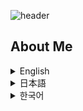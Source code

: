 ![header](https://capsule-render.vercel.app/api?type=venom&height=300&color=gradient&text=Hello,%20I’m%20WONCHEOL&stroke=２１３２１００&fontColor=fffffff)

## About Me

<details>
  <summary>English</summary>
  <h2>I'm Woncheol, a developer with a lot of ideas and who everyone wants to get to know</h2>
  <p>A passionate new developer eager to make an impact.</p>
  <img src="./img/woncheol.jpg" alt="Profile Picture" width="200">
 
# PROJECT

# MATJUDA(School restaurant menu information service) <a href="http://ec2-13-209-8-57.ap-northeast-2.compute.amazonaws.com/">Go To APP</a>



https://github.com/code-woncheol/code-woncheol/assets/133950720/72ba9988-8c4a-4e77-95e4-aa16ce3ac495



## Overview and Role

### Overview
The purpose of this project is to provide students with real-time status of menu availability at restaurants in the school. Currently, it is inconvenient to know whether the menu is sold out only when you arrive at the restaurant in person. We would like to solve this problem and further create a community where students can share their opinions about the restaurant's menu.

### My role
- Providing project suggestions and ideas
- User and administrator process and DB design- UX/UI design
- FE (Manage, maintain and build components using React)
- Manage and maintain the entire project
- Arduino programming and production
 <p>If you would like to know more about my project, please visit <a href="https://github.com/MATJUDA/MATJUDA">GitHub</a>.</p>
 
  <h3>Tech Stack</h3>
  <h4>Front-end Skills</h4>
  <ul>
  <li><img src="./img/html5.png" width="15"> HTML5</li>
  <li><img src="./img/css3.png" width="15"> CSS3</li>
  <li><img src="./img/js.png" width="15"> JavaScript</li>
  <li><img src="./img/reactjs.png" width="15"> React</li>
</ul>
  <h4>Back-end Skills</h4>
  <ul>
    <li>MySQL</li>
  </ul>
  <h4>Using Tools</h4>
  <ul>
    <li>Git</li>
    <li>GitHub</li>
    <li>VS Code</li>
  </ul>

  ### Activities other than development relations

  ## Yeonpick
  <p>Leading participation in the entire process, including video content planning, filming, appearing, editing, and distribution
Leading Idea Meetings 
<a href="https://www.instagram.com/reel/CrAwFb5BjqL/?utm_source=ig_web_copy_link&igsh=MzRlODBiNWFlZA==">Related video</a></p>
</details>

<details>
  <summary>日本語</summary>
  <h2>チャレンジャー、ウォンチョルです</h2>
  <img src="./img/woncheol.jpg" alt="プロフィール写真" width="200">
 
# プロジェクト

# MATJUDA(校内食堂メニュー情報提供サービス) <a href="http://ec2-13-209-8-57.ap-northeast-2.compute.amazonaws.com/">アクセス</a>



https://github.com/code-woncheol/code-woncheol/assets/133950720/c24cc6c2-6b4b-439b-b8a5-4aed888b0178



## 概要と役割

### 概要
このプロジェクトの目的は、学生たちに学校内の食堂のメニューの欠品状態をリアルタイムで提供することです。 現在は食堂に直接到着しないとメニューの欠品状態が分からず不便です。 これを解消し、さらに食堂のメニューに対する意見を学生同士で分かち合えるコミュニティを準備中です。

### 私の役目
- プロジェクト提案及びアイデア提供
- ユーザーおよび管理者プロセスおよびDB構想
- UX/UI構想
- FE(Reactを使用してコンポーネントの管理、維持、および製作)
- プロジェクト全体の管理と維持
- Arduinoプログラミングおよび製作
<p>私のプロジェクトについてもっと知りたい方は<a href="https://github.com/MATJUDA/MATJUDA">GitHub</a>を訪問してください。</p>

 # Green Hero(子供のための環境保護教育ウェブサービス) <a href="">訪問(サイトアップロード予定)</a>

## 概要および役割

### 概要
このプロジェクトの目的は、子供たちに簡単なゲーム形式で環境保護に関する情報を提供するウェブサービスです。

### 私の役目
- 分別収集&植樹コンテンツ担当
- コンテンツ共同機能の実装

 <p>私のプロジェクトについてもっと知りたい方は<a href="https://github.com/code-woncheol/2024Capstonedesign-GreenHero">GitHub</a>を訪問してください。</p>
   
  <h3>技術スタック</h3>
  <h4>フロントエンドスキル</h4>
  <ul>
  <li><img src="./img/html5.png" width="15"> HTML5</li>
  <li><img src="./img/css3.png" width="15"> CSS3</li>
  <li><img src="./img/js.png" width="15"> JavaScript</li>
  <li><img src="./img/reactjs.png" width="15"> React</li>
</ul>
  <h4>バックエンドスキル</h4>
  <ul>
    <li>MySQL</li>
  </ul>
  <h4>使用ツール</h4>
  <ul>
    <li>Git</li>
    <li>GitHub</li>
    <li>VS Code</li>
  </ul>

  ### 開発関係以外の活動

  ## Yeonpick
  <p>動画コンテンツの企画、撮影、出演、編集、配布など全ての過程で主導的に参加
アイデア会議主導 
<a href="https://www.instagram.com/reel/CrAwFb5BjqL/?utm_source=ig_web_copy_link&igsh=MzRlODBiNWFlZA==">関連映像</a></p>
  
</details>

<details>
  <summary>한국어</summary>
  <h2>아이디어가 많은 친해지고 싶은 개발자, 원철입니다</h2>
  <p>열정적인 신입 개발자로서 변화를 만들어내고 싶습니다.</p>
  <img src="./img/woncheol.jpg" alt="프로필 사진" width="200">

# 프로젝트

# MATJUDA(학교 내 식당 메뉴 정보 제공 서비스) <a href="http://ec2-13-209-8-57.ap-northeast-2.compute.amazonaws.com/">방문하기</a>


https://github.com/code-woncheol/code-woncheol/assets/133950720/0264dd88-3f38-4b6f-a51c-f542442a8913


## 개요 및 역할

### 개요
이 프로젝트의 목적은 학생들에게 학교 내에 있는 식당의 메뉴 소진 상태를 실시간으로 제공하는 것입니다. 현재는 식당에 직접 도착해야만 메뉴의 소진 여부를 알 수 있어 불편합니다. 이를 해소하고, 더 나아가 식당의 메뉴에 대한 의견을 학생들끼리 나눌 수 있는 커뮤니티를 마련하고자 합니다.

### 나의 역할
- 프로젝트 제안 및 아이디어 제공
- 유저 및 관리자 프로세스 및 DB 구상
- UX/UI 구상
- FE(React를 사용하여 컴포넌트 관리, 유지 및 제작)
- Arduino 프로그래밍 및 제작
- 전체 프로젝트 관리 및 유지
 <p>제 프로젝트에 대해 더 알고 싶으시면 <a href="https://github.com/MATJUDA/MATJUDA">GitHub</a>를 방문해 주세요.</p>   
 
# GreenHero(어린이를 위한 환경 보호 교육 웹서비스) <a href="">방문하기(사이트 업로드 예정)</a>

## 개요 및 역할

### 개요
이 프로젝트의 목적은 어린이들에게 간단한 게임 형식으로 환경 보호에 관한 정보를 제공하는 웹 서비스입니다.

### 나의 역할
- 분리수거 & 나무 심기 콘텐츠 담당
- 콘텐츠 공동 기능 구현

 <p>제 프로젝트에 대해 더 알고 싶으시면 <a href="https://github.com/code-woncheol/2024Capstonedesign-GreenHero">GitHub</a>를 방문해 주세요.</p>   

  <h3>기술 스택</h3>
  <h4>프론트엔드 기술</h4>
  <ul>
  <li><img src="./img/html5.png" width="15"> HTML5</li>
  <li><img src="./img/css3.png" width="15"> CSS3</li>
  <li><img src="./img/js.png" width="15"> JavaScript</li>
  <li><img src="./img/reactjs.png" width="15"> React</li>
</ul>
  <h4>백엔드 기술</h4>
  <ul>
    <li>MySQL</li>
  </ul>
  <h4>사용 도구</h4>
  <ul>
    <li>Git</li>
    <li>GitHub</li>
    <li>VS Code</li>
  </ul>

### 개발 관련 이외의 활동

  ## Yeonpick
  <p>동영상 콘텐츠 기획, 촬영, 출연, 편집, 배포 등 전 과정 주도적 참여
아이디어 회의 주도 
<a href="https://www.instagram.com/reel/CrAwFb5BjqL/?utm_source=ig_web_copy_link&igsh=MzRlODBiNWFlZA==">관련 영상</a></p>
</details>
